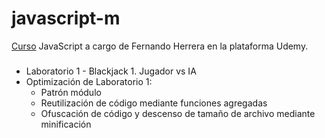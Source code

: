 # javascript-m
[Curso](https://www.udemy.com/course/javascript-fernando-herrera/) JavaScript a cargo de Fernando Herrera en la plataforma Udemy. 

###
- Laboratorio 1 - Blackjack 1. Jugador vs IA
- Optimización de Laboratorio 1:
    - Patrón módulo
    - Reutilización de código mediante funciones agregadas
    - Ofuscación de código y descenso de tamaño de archivo mediante minificación
